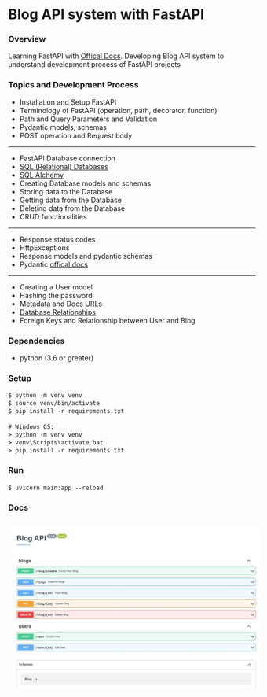 # Blog API system with FastAPI

### Overview 
Learning FastAPI with [Offical Docs](https://fastapi.tiangolo.com/tutorial/). 
Developing Blog API system to understand development process of FastAPI projects

### Topics and Development Process
- Installation and Setup FastAPI
- Terminology of FastAPI (operation, path, decorator, function)
- Path and Query Parameters and Validation
- Pydantic models, schemas
- POST operation and Request body

---

- FastAPI Database connection
- [SQL (Relational) Databases](https://fastapi.tiangolo.com/tutorial/sql-databases/)
- [SQL Alchemy](https://www.sqlalchemy.org/)
- Creating Database models and schemas
- Storing data to the Database
- Getting data from the Database
- Deleting data from the Database
- CRUD functionalities 

---

- Response status codes
- HttpExceptions
- Response models and pydantic schemas
- Pydantic [offical docs](https://pydantic-docs.helpmanual.io/)

---

- Creating a User model
- Hashing the password 
- Metadata and Docs URLs
- [Database Relationships](https://fastapi.tiangolo.com/tutorial/sql-databases/#create-the-relationships)
- Foreign Keys and Relationship between User and Blog


### Dependencies
- python (3.6 or greater)


### Setup
    $ python -m venv venv
    $ source venv/bin/activate
    $ pip install -r requirements.txt
    
    # Windows OS:
    > python -m venv venv
    > venv\Scripts\activate.bat
    > pip install -r requirements.txt

### Run 
    $ uvicorn main:app --reload



### Docs

<img src="sources/photo_2022-01-20_13-09-32.jpg" alt="" style="float: left; margin-top: 5px; margin: 10px;" />